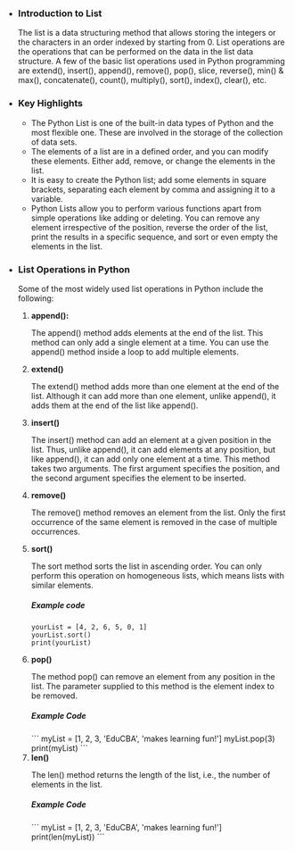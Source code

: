 <ul>
<li> <h3><b> Introduction to List </b> </h3> </li>

<p>The list is a data structuring method that allows storing the integers or the characters in an order indexed by starting from 0. List operations are the operations that can be performed on the data in the list data structure. A few of the basic list operations used in Python programming are extend(), insert(), append(), remove(), pop(), slice, reverse(), min() & max(), concatenate(), count(), multiply(), sort(), index(), clear(), etc.</p>

<li><h3> <b> Key Highlights</b></h3></li>

<ul>
<li>The Python List is one of the built-in data types of Python and the most flexible one. These are involved in the storage of the collection of data sets.</li>
<li>The elements of a list are in a defined order, and you can modify these elements. Either add, remove, or change the elements in the list.</li>
<li>It is easy to create the Python list; add some elements in square brackets, separating each element by comma and assigning it to a variable.</li>
<li>Python Lists allow you to perform various functions apart from simple operations like adding or deleting. You can remove any element irrespective of the position, reverse the order of the list, print the results in a specific sequence, and sort or even empty the elements in the list.</li>
</ul>

<li><h3><b>List Operations in Python</b></h3></li>
Some of the most widely used list operations in Python include the following:

<ol>
<li> <Strong> append(): </strong>
<p>The append() method adds elements at the end of the list. This method can only add a single element at a time. You can use the append() method inside a loop to add multiple elements.<p></li>

<li><Strong>extend()</Strong> <p>
The extend() method adds more than one element at the end of the list. Although it can add more than one element, unlike append(), it adds them at the end of the list like append().</p></li>

<li>
<Strong>insert()</Strong>

<p> 
The insert() method can add an element at a given position in the list. Thus, unlike append(), it can add elements at any position, but like append(), it can add only one element at a time. This method takes two arguments. The first argument specifies the position, and the second argument specifies the element to be inserted.
</p>
</li>

<li>
<Strong>
 remove()
</Strong>

<p>
The remove() method removes an element from the list. Only the first occurrence of the same element is removed in the case of multiple occurrences.
</p>

</li>

<li>
<Strong>
sort()
</Strong>

<p>
The sort method sorts the list in ascending order. You can only perform this operation on homogeneous lists, which means lists with similar elements.
</p>
<h5>
<b>Example code</b>
</h5>

```
yourList = [4, 2, 6, 5, 0, 1]
yourList.sort()
print(yourList)
```

</li>
<li>
<Strong>
pop()
</Strong>

<p>
The method pop() can remove an element from any position in the list. The parameter supplied to this method is the element index to be removed.
</p>
<h5><b>Example Code</b></h5>
```
myList = [1, 2, 3, 'EduCBA', 'makes learning fun!']
myList.pop(3)
print(myList)
```

</li>
<li>
<Strong>
len()
</Strong>

<p>
The len() method returns the length of the list, i.e., the number of elements in the list.
</p>

<h5><b>Example Code</b></h5>
```
myList = [1, 2, 3, 'EduCBA', 'makes learning fun!']
print(len(myList))
```
</li>
</ol>
</ul>
